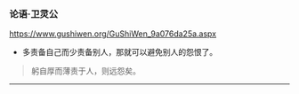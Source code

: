### 论语·卫灵公
https://www.gushiwen.org/GuShiWen_9a076da25a.aspx
- 多责备自己而少责备别人，那就可以避免别人的怨恨了。
>躬自厚而薄责于人，则远怨矣。
---